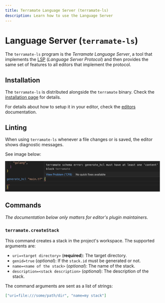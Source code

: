 ```yaml
---
title: Terramate Language Server (terramate-ls)
description: Learn how to use the Language Server
---
```


# Language Server (`terramate-ls`)

The `terramate-ls` program is the _Terramate Language Server_, a tool that
implements the [LSP](https://microsoft.github.io/language-server-protocol/) (_Language Server Protocol_)
and then provides the same set of features to all editors that implement the protocol.

## Installation

The `terramate-ls` is distributed alongside the `terramate` binary. Check the [installation page](../installation.md) for details.

For details about how to setup it in your editor, check the [editors](./index.md) documentation.

## Linting

When using `terramate-ls` whenever a file changes or is saved, the editor shows diagnostic messages.

See image below:

![image](./../assets/ls-linting.png)

## Commands

_The documentation below only matters for editor's plugin maintainers._

### `terramate.createStack`

This command creates a stack in the project's workspace.
The supported arguments are:

- `uri=<target directory>` (**required**): The target directory.
- `genid=true` (_optional_): If the `stack.id` must be generated or not.
- `name=<name of the stack>` (_optional_): The name of the stack.
- `description=<stack description>` (_optional_): The description of the stack.

The command arguments are sent as a list of strings:

```json
["uri=file:///some/path/dir", "name=my stack"]
```

